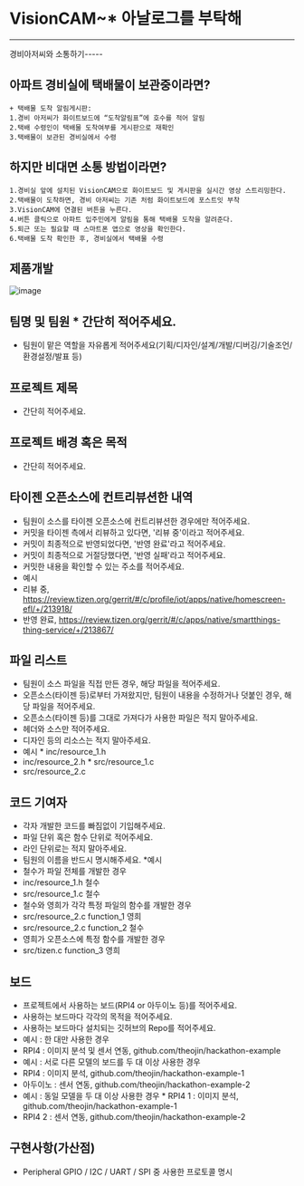 # VisionCAM~* 아날로그를 부탁해
---

경비아저씨와 소통하기-----
  ## 아파트 경비실에 택배물이 보관중이라면?
    + 택배물 도착 알림게시판:
    1.경비 아저씨가 화이트보드에 “도착알림표”에 호수를 적어 알림
    2.택배 수령인이 택배물 도착여부를 게시판으로 재확인
    3.택배물이 보관된 경비실에서 수령
  ## 하지만 비대면 소통 방법이라면?
    1.경비실 앞에 설치된 VisionCAM으로 화이트보드 및 게시판을 실시간 영상 스트리밍한다.
    2.택배물이 도착하면, 경비 아저씨는 기존 처럼 화이트보드에 포스트잇 부착
    3.VisionCAM에 연결된 버튼을 누른다.
    4.버튼 클릭으로 아파트 입주민에게 알림을 통해 택배물 도착을 알려준다.
    5.퇴근 또는 필요할 때 스마트폰 앱으로 영상을 확인한다.
    6.택배물 도착 확인한 후, 경비실에서 택배물 수령
  ## 제품개발
  ![image](https://user-images.githubusercontent.com/45555456/92301782-7fbbab00-efa1-11ea-9868-3394877db835.png)
  
## 팀명 및 팀원 * 간단히 적어주세요. 
* 팀원이 맡은 역할을 자유롭게 적어주세요(기획/디자인/설계/개발/디버깅/기술조언/환경설정/발표 등) 
## 프로젝트 제목 
* 간단히 적어주세요. 
## 프로젝트 배경 혹은 목적 
* 간단히 적어주세요. 
## 타이젠 오픈소스에 컨트리뷰션한 내역 
* 팀원이 소스를 타이젠 오픈소스에 컨트리뷰션한 경우에만 적어주세요. 
* 커밋을 타이젠 측에서 리뷰하고 있다면, '리뷰 중'이라고 적어주세요. 
* 커밋이 최종적으로 반영되었다면, '반영 완료'라고 적어주세요. 
* 커밋이 최종적으로 거절당했다면, '반영 실패'라고 적어주세요. 
* 커밋한 내용을 확인할 수 있는 주소를 적어주세요. 
* 예시 
* 리뷰 중, https://review.tizen.org/gerrit/#/c/profile/iot/apps/native/homescreen-efl/+/213918/ 
* 반영 완료, https://review.tizen.org/gerrit/#/c/apps/native/smartthings-thing-service/+/213867/ 
## 파일 리스트 
* 팀원이 소스 파일을 직접 만든 경우, 해당 파일을 적어주세요. 
* 오픈소스(타이젠 등)로부터 가져왔지만, 팀원이 내용을 수정하거나 덧붙인 경우, 해당 파일을 적어주세요. 
* 오픈소스(타이젠 등)를 그대로 가져다가 사용한 파일은 적지 말아주세요. 
* 헤더와 소스만 적어주세요. 
* 디자인 등의 리소스는 적지 말아주세요. 
* 예시 * inc/resource_1.h 
* inc/resource_2.h * src/resource_1.c 
* src/resource_2.c 
## 코드 기여자 
* 각자 개발한 코드를 빠짐없이 기입해주세요. 
* 파일 단위 혹은 함수 단위로 적어주세요. 
* 라인 단위로는 적지 말아주세요. 
* 팀원의 이름을 반드시 명시해주세요. 
*예시 
* 철수가 파일 전체를 개발한 경우 
* inc/resource_1.h 철수 
* src/resource_1.c 철수 
* 철수와 영희가 각각 특정 파일의 함수를 개발한 경우 
* src/resource_2.c function_1 영희 
* src/resource_2.c function_2 철수 
* 영희가 오픈소스에 특정 함수를 개발한 경우 
* src/tizen.c function_3 영희 
## 보드 
* 프로젝트에서 사용하는 보드(RPI4 or 아두이노 등)를 적어주세요. 
* 사용하는 보드마다 각각의 목적을 적어주세요. 
* 사용하는 보드마다 설치되는 깃허브의 Repo를 적어주세요. 
* 예시 : 한 대만 사용한 경우 
* RPI4 : 이미지 분석 및 센서 연동, github.com/theojin/hackathon-example 
* 예시 : 서로 다른 모델의 보드를 두 대 이상 사용한 경우 
* RPI4 : 이미지 분석, github.com/theojin/hackathon-example-1 
* 아두이노 : 센서 연동, github.com/theojin/hackathon-example-2 
* 예시 : 동일 모델을 두 대 이상 사용한 경우 * RPI4 1 : 이미지 분석, github.com/theojin/hackathon-example-1 
* RPI4 2 : 센서 연동, github.com/theojin/hackathon-example-2 
## 구현사항(가산점) 
* Peripheral GPIO / I2C / UART / SPI 중 사용한 프로토콜 명시

